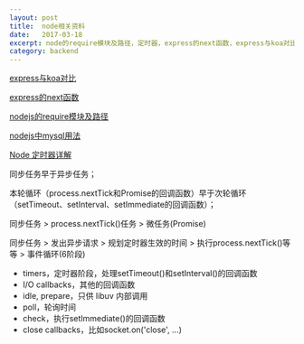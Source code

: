 ```yaml
---
layout: post
title:  node相关资料
date:   2017-03-18
excerpt: node的require模块及路径，定时器，express的next函数，express与koa对比
category: backend
---
```


[express与koa对比](http://blog.csdn.net/k616358281/article/details/71602055)

[express的next函数](https://www.cnblogs.com/aishangliming/p/6115359.html)

[nodejs的require模块及路径](https://www.cnblogs.com/pigtail/archive/2013/01/14/2859929.html)


[nodejs中mysql用法](http://cache.baiducontent.com/c?m=9f65cb4a8c8507ed19fa950d100b92235c4380146d8b804b2281d25f93130a1c187bb4e86c635758ce87616006ae4f5bedf62172405966e8c5dccd179ded9d7472de7023716cde0005d368f08007669f37902be8ae1be3&p=8264c64ad49411a05bed9560615f88&newp=c064c54ad5c340be12be9b7c5c568b231610db2151d4da176b82c825d7331b001c3bbfb423251003d1c77d6505ae4b5ee8fa36753d0425a3dda5c91d9fb4c57479996d&user=baidu&fm=sc&query=nodejs+mysql+3306&qid=dc335bdf0001cea0&p1=2)

[Node 定时器详解](http://www.ruanyifeng.com/blog/2018/02/node-event-loop.html)

同步任务早于异步任务；

本轮循环（process.nextTick和Promise的回调函数）早于次轮循环（setTimeout、setInterval、setImmediate的回调函数）；

同步任务 > process.nextTick()任务 > 微任务(Promise)

同步任务 > 发出异步请求 > 规划定时器生效的时间 > 执行process.nextTick()等等 > 事件循环(6阶段)

- timers，定时器阶段，处理setTimeout()和setInterval()的回调函数
- I/O callbacks，其他的回调函数
- idle, prepare，只供 libuv 内部调用
- poll，轮询时间
- check，执行setImmediate()的回调函数
- close callbacks，比如socket.on('close', ...)
